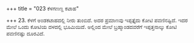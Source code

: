 +++
title = "023 ಕೆಳಗಣಣ್ಡ ಕಟಾಹ"

+++
23. ಕೆಳಗೆ ಅಂಡಕಟಾಹದಲ್ಲಿ ನೀರು ತುಂಬಿದೆ. ಅದರ ಪ್ರಮಾಣವು ಇಪ್ಪತ್ತೈದು ಕೋಟಿ ಪವಣಿನಷ್ಟಿದೆ. ಇದರ ಮೇಲೆ ಒಂದು ಕೋಟಿಯ ದಳದಲ್ಲಿ ಭೂಮಿಯಿದೆ. ಅಲ್ಲಿಂದ ಮೇಲೆ ಬ್ರಹ್ಮಾಂಡದವರೆಗೆ ಇಪ್ಪತ್ತನಾಲ್ಕು ಕೋಟಿ ಪವಣಿನಷ್ಟು ದೂರವಿದೆ.